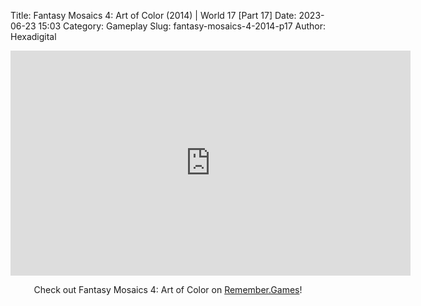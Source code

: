 Title: Fantasy Mosaics 4: Art of Color (2014) | World 17 [Part 17]
Date: 2023-06-23 15:03
Category: Gameplay
Slug: fantasy-mosaics-4-2014-p17
Author: Hexadigital

<center><iframe src="https://www.youtube.com/embed/HUNOOoJzYZU?feature=oembed" allow="accelerometer; autoplay; encrypted-media; gyroscope; picture-in-picture" width="640" height="360" frameborder="0"></iframe>

Check out Fantasy Mosaics 4: Art of Color on [Remember.Games](https://remember.games/game/7223/fantasy-mosaics-4-art-of-color/)!</center>